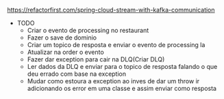 https://refactorfirst.com/spring-cloud-stream-with-kafka-communication

- TODO
  - Criar o evento de processing no restaurant
  - Fazer o save de dominio
  - Criar um topico de resposta e enviar o evento de processing la
  - Atualizar na order o evento
  - Fazer dar exception para cair na DLQ(Criar DLQ)
  - Ler dados da DLQ e enviar para o topico de resposta falando o que deu errado com base na exception
  - Mudar como estoura a exception ao inves de dar um throw ir adicionando os error em uma classe e assim enviar como resposta
